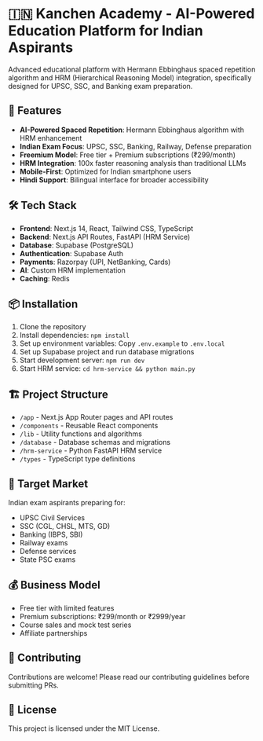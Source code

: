# 🇮🇳 Kanchen Academy - AI-Powered Education Platform for Indian Aspirants

Advanced educational platform with Hermann Ebbinghaus spaced repetition algorithm and HRM (Hierarchical Reasoning Model) integration, specifically designed for UPSC, SSC, and Banking exam preparation.

## 🚀 Features

- **AI-Powered Spaced Repetition**: Hermann Ebbinghaus algorithm with HRM enhancement
- **Indian Exam Focus**: UPSC, SSC, Banking, Railway, Defense preparation
- **Freemium Model**: Free tier + Premium subscriptions (₹299/month)
- **HRM Integration**: 100x faster reasoning analysis than traditional LLMs
- **Mobile-First**: Optimized for Indian smartphone users
- **Hindi Support**: Bilingual interface for broader accessibility

## 🛠️ Tech Stack

- **Frontend**: Next.js 14, React, Tailwind CSS, TypeScript
- **Backend**: Next.js API Routes, FastAPI (HRM Service)
- **Database**: Supabase (PostgreSQL)
- **Authentication**: Supabase Auth
- **Payments**: Razorpay (UPI, NetBanking, Cards)
- **AI**: Custom HRM implementation
- **Caching**: Redis

## 📦 Installation

1. Clone the repository
2. Install dependencies: `npm install`
3. Set up environment variables: Copy `.env.example` to `.env.local`
4. Set up Supabase project and run database migrations
5. Start development server: `npm run dev`
6. Start HRM service: `cd hrm-service && python main.py`

## 🏗️ Project Structure

- `/app` - Next.js App Router pages and API routes
- `/components` - Reusable React components
- `/lib` - Utility functions and algorithms
- `/database` - Database schemas and migrations
- `/hrm-service` - Python FastAPI HRM service
- `/types` - TypeScript type definitions

## 🎯 Target Market

Indian exam aspirants preparing for:
- UPSC Civil Services
- SSC (CGL, CHSL, MTS, GD)
- Banking (IBPS, SBI)
- Railway exams
- Defense services
- State PSC exams

## 💰 Business Model

- Free tier with limited features
- Premium subscriptions: ₹299/month or ₹2999/year
- Course sales and mock test series
- Affiliate partnerships

## 🤝 Contributing

Contributions are welcome! Please read our contributing guidelines before submitting PRs.

## 📄 License

This project is licensed under the MIT License.

